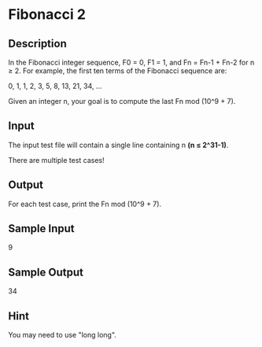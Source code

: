 # Fibonacci 2

## Description

In the Fibonacci integer sequence, F0 = 0, F1 = 1, and Fn = Fn-1 + Fn-2 for n ≥ 2. For example, the first ten terms of the Fibonacci sequence are:

0, 1, 1, 2, 3, 5, 8, 13, 21, 34, ...

Given an integer n, your goal is to compute the last Fn mod (10^9 + 7).

## Input

The input test file will contain a single line containing n **(n ≤ 2^31-1)**.

There are multiple test cases!

## Output

For each test case, print the Fn mod (10^9 + 7).

## Sample Input

9

## Sample Output

34

## Hint

You may need to use "long long".